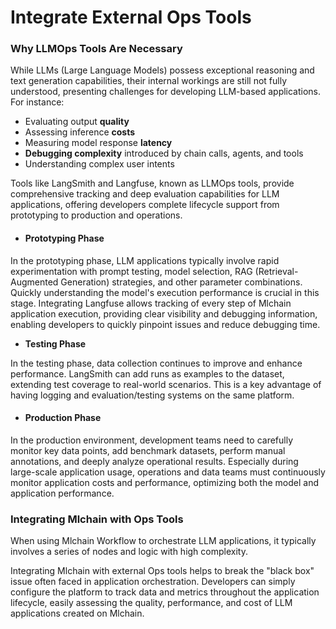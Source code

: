 # Integrate External Ops Tools

### Why LLMOps Tools Are Necessary

While LLMs (Large Language Models) possess exceptional reasoning and text generation capabilities, their internal workings are still not fully understood, presenting challenges for developing LLM-based applications. For instance:

* Evaluating output **quality**
* Assessing inference **costs**
* Measuring model response **latency**
* **Debugging complexity** introduced by chain calls, agents, and tools
* Understanding complex user intents

Tools like LangSmith and Langfuse, known as LLMOps tools, provide comprehensive tracking and deep evaluation capabilities for LLM applications, offering developers complete lifecycle support from prototyping to production and operations.

* #### Prototyping Phase

In the prototyping phase, LLM applications typically involve rapid experimentation with prompt testing, model selection, RAG (Retrieval-Augmented Generation) strategies, and other parameter combinations. Quickly understanding the model's execution performance is crucial in this stage. Integrating Langfuse allows tracking of every step of Mlchain application execution, providing clear visibility and debugging information, enabling developers to quickly pinpoint issues and reduce debugging time.

* **Testing Phase**

In the testing phase, data collection continues to improve and enhance performance. LangSmith can add runs as examples to the dataset, extending test coverage to real-world scenarios. This is a key advantage of having logging and evaluation/testing systems on the same platform.

* #### Production Phase

In the production environment, development teams need to carefully monitor key data points, add benchmark datasets, perform manual annotations, and deeply analyze operational results. Especially during large-scale application usage, operations and data teams must continuously monitor application costs and performance, optimizing both the model and application performance.

### Integrating Mlchain with Ops Tools

When using Mlchain Workflow to orchestrate LLM applications, it typically involves a series of nodes and logic with high complexity.

Integrating Mlchain with external Ops tools helps to break the "black box" issue often faced in application orchestration. Developers can simply configure the platform to track data and metrics throughout the application lifecycle, easily assessing the quality, performance, and cost of LLM applications created on Mlchain.
